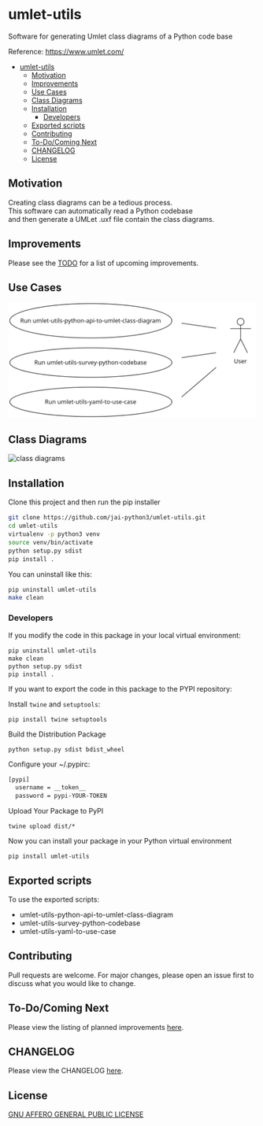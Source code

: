 # umlet-utils

Software for generating Umlet class diagrams of a Python code base

Reference: https://www.umlet.com/



- [umlet-utils](#umlet-utils)
  - [Motivation](#motivation)
  - [Improvements](#improvements)
  - [Use Cases](#use-cases)
  - [Class Diagrams](#class-diagrams)
  - [Installation](#installation)
    - [Developers](#developers)
  - [Exported scripts](#exported-scripts)
  - [Contributing](#contributing)
  - [To-Do/Coming Next](#to-docoming-next)
  - [CHANGELOG](#changelog)
  - [License](#license)



## Motivation

Creating class diagrams can be a tedious process.<br>
This software can automatically read a Python codebase<br>
and then generate a UMLet .uxf file contain the class diagrams.


## Improvements

Please see the [TODO](TODO.md) for a list of upcoming improvements.


## Use Cases

![use case diagram](use_cases.png)


## Class Diagrams

![class diagrams](class_diagrams.png)

## Installation

Clone this project and then run the pip installer

```bash
git clone https://github.com/jai-python3/umlet-utils.git
cd umlet-utils
virtualenv -p python3 venv
source venv/bin/activate
python setup.py sdist
pip install .
```

You can uninstall like this:

```bash
pip uninstall umlet-utils
make clean
```

### Developers

If you modify the code in this package in your local virtual environment:

```shell
pip uninstall umlet-utils
make clean
python setup.py sdist
pip install .
```

If you want to export the code in this package to the PYPI repository:

Install `twine` and `setuptools`:

```shell
pip install twine setuptools
```


Build the Distribution Package

```shell
python setup.py sdist bdist_wheel
```

Configure your ~/.pypirc:

```bash
[pypi]
  username = __token__
  password = pypi-YOUR-TOKEN
```

Upload Your Package to PyPI

```shell
twine upload dist/*
```


Now you can install your package in your Python virtual environment

```shell
pip install umlet-utils
```


## Exported scripts

To use the exported scripts:
- umlet-utils-python-api-to-umlet-class-diagram
- umlet-utils-survey-python-codebase
- umlet-utils-yaml-to-use-case


## Contributing

Pull requests are welcome. For major changes, please open an issue first
to discuss what you would like to change.

## To-Do/Coming Next

Please view the listing of planned improvements [here](TODO.md).

## CHANGELOG

Please view the CHANGELOG [here](CHANGELOG.md).

## License

[GNU AFFERO GENERAL PUBLIC LICENSE](LICENSE)
